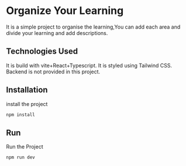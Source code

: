 # Organize Your Learning 

It is a simple project to organise the learning,You can add each area and divide your learning and add descriptions.
## Technologies Used
It is build with vite+React+Typescript. It is styled using Tailwind CSS. Backend is not provided in this project.

## Installation

install the project

```bash
npm install
```
## Run

Run the Project

```bash
npm run dev
```
